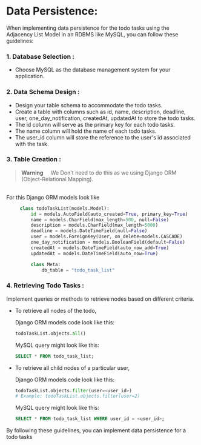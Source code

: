 # Data Persistence:
When implementing data persistence for the todo tasks using the Adjacency List Model in an RDBMS like MySQL, you can follow these guidelines:

### 1. Database Selection :
 - Choose MySQL as the database management system for your application.

### 2. Data Schema Design :
 - Design your table schema to accommodate the todo tasks.
 - Create a table with columns such as id, name, description, deadline, user, one_day_notification, createdAt, updatedAt to store the todo tasks.
 - The id column will serve as the primary key for each todo tasks.
 - The name column will hold the name of each todo tasks.
 - The user_id column will store the reference to the user's id associated with the task. 

### 3. Table Creation :
> __Warning__ &nbsp;&nbsp;&nbsp; We Don't need to do this as we using Django ORM (Object-Relational Mapping).

   <br/>For this Django ORM models look like 

   ```python
        class todoTaskList(models.Model):
            id = models.AutoField(auto_created=True, primary_key=True)
            name = models.CharField(max_length=500, null=False)
            description = models.CharField(max_length=5000)
            deadline = models.DateTimeField(null=False)
            user = models.ForeignKey(User, on_delete=models.CASCADE)
            one_day_notification = models.BooleanField(default=False)
            createdAt = models.DateTimeField(auto_now_add=True)
            updatedAt = models.DateTimeField(auto_now=True)

            class Meta:
                db_table = "todo_task_list"
   ``` 

### 4. Retrieving Todo Tasks :
Implement queries or methods to retrieve nodes based on different criteria.
- To retrieve all nodes of the todo, 
  
  Django ORM models code look like this: <br/>
  ```python
  todoTaskList.objects.all()
  ```

  MySQL query might look like this: <br/>
  ```sql
  SELECT * FROM todo_task_list;
  ```

- To retrieve all child nodes of a particular user, 
  
  Django ORM models code look like this: <br/>
  ```python
  todoTaskList.objects.filter(user=<user_id>)
  # Example: todoTaskList.objects.filter(user=2)
  ```

  MySQL query might look like this: <br/>
  ```sql
  SELECT * FROM todo_task_list WHERE user_id = <user_id>;
  ```

By following these guidelines, you can implement data persistence for a todo tasks
